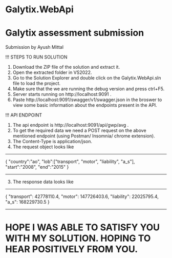 # Galytix.WebApi
# Galytix assessment  submission


Submission by Ayush Mittal

!!! STEPS TO RUN SOLUTION
1. Download the ZIP file of the solution and extract it.
2. Open the extracted folder in VS2022.
3. Go to the Solution Explorer and double click on the Galytix.WebApi.sln file to load the project.
4. Make sure that the we are running the debug version and press ctrl+F5.
5. Server starts running on http://localhost:9091 .
6. Paste http://localhost:9091/swagger/v1/swagger.json in the broswer to view some basic information about the endpoints present in the API.

!!! API ENDPOINT
1. The api endpoint is http://localhost:9091/api/gwp/avg .
2. To get the required data we need a POST request on the above mentioned endpoint (using Postman/ Insomnia/ chrome extension).
3. The Content-Type is application/json.
4. The request object looks like 

***
  {
    "country":"ao",
    "lob":["transport", "motor", "liability", "a_s"],
    "start":"2008",
    "end":"2015"
  }
***

3. The response data looks like
***
  {
      "transport": 42778110.4,
      "motor": 147726403.6,
      "liability": 22025795.4,
      "a_s": 168229730.5
  }
****


# HOPE I WAS ABLE TO SATISFY YOU WITH MY SOLUTION. HOPING TO HEAR POSITIVELY FROM YOU.
    
